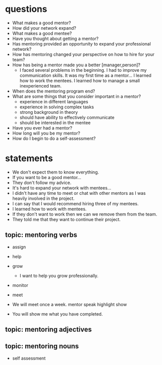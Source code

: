 # questions
* What makes a good mentor?
* How did your network expand?
* What makes a good mentee?
* Have you thought about getting a mentor?
* Has mentoring provided an opportunity to expand your professional network?
* How has mentoring changed your perspective on how to hire for your team?
* How has being a mentor made you a better [manager,person]?
  * I faced several problems in the beginning. I had to improve my communication skills. It was my first time as a mentor... I learned how to work the mentees. I learned how to manage a small inexperienced team.
* When does the mentoring program end?
* What are some things that you consider important in  a mentor?
    * experience in different languages
    * experience in solving complex tasks
    * strong background in theory
    * should have ability to effectively communicate
    * should be interested in the mentee
* Have you ever had a mentor?
* How long will you be my mentor?
* How do I begin to do a self-assessment?


# statements

* We don't expect them to know everything.
* If you want to be a good mentor...
* They don't follow my advice.
* It's hard to expand your network with mentees...
* I didn't have any time to meet or chat with other mentors as I was heavily involved in the project.
* I can say that I would recommend hiring three of my mentees.
* I learned how to work with mentees.
* If they don't want to work then we can we remove them from the team. 
* They told me that they want to continue their project. 

## topic:  mentoring verbs
* assign
* help
* grow
  * I want to help you grow professionally.
* monitor
* meet
  
* We will meet once a week.
mentor
speak
highlight
show
* You will show me what you have completed.

## topic: mentoring adjectives 

## topic:  mentoring nouns
* self assessment

